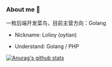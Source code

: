 ### About me 🍺

一枚后端开发菜鸟，目前主营方向：Golang

- Nickname: Lolioy (oytian)

- Understand: Golang / PHP


[![Anurag's github stats](https://github-readme-stats.vercel.app/api?username=Lolioy&theme=dracula)](https://github.com/Lolioy)
